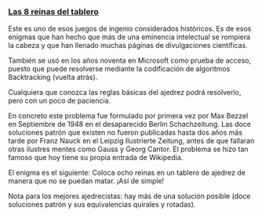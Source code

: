 <a href="https://rodrigoad.github.io/eightQueens/"><h3>Las 8 reinas del tablero</h3></a>

<p>Este es uno de esos juegos de ingenio considerados históricos. Es de esos
enigmas que han hecho que más de una eminencia intelectual se rompiera la cabeza y
que han llenado muchas páginas de divulgaciones científicas.</p>
<p>También se usó en los años noventa en Microsoft como prueba de acceso, puesto
que puede resolverse mediante la codificación de algoritmos Backtracking (vuelta
atrás).</p>
<p>Cualquiera que conozca las reglas básicas del ajedrez podrá resolverlo, pero con
un poco de paciencia.</p>
<p>En concreto este problema fue formulado por primera vez por Max Bezzel en
Septiembre de 1948 en el desaparecido Berlin Schachzeitung. Las doce soluciones
patrón que existen no fueron publicadas hasta dos años más tarde por Franz Nauck en
el Leipzig Ilustrierte Zeitung, antes de que fallaran otras ilustres mentes como Gauss
y Georg Cantor. El problema se hizo tan famoso que hoy tiene su propia entrada de
Wikipedia.</p>
<p>El enigma es el siguiente:
Coloca ocho reinas en un tablero de ajedrez de manera que no se puedan matar.
¡Así de simple!</p>
<p>Nota para los mejores ajedrecistas: hay más de una solución posible (doce
soluciones patrón y sus equivalencias quirales y rotadas).</p><br>

